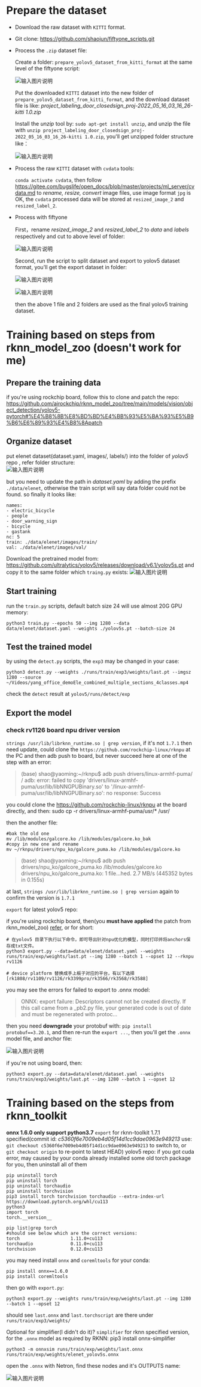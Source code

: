 # Prepare the dataset

- Download the raw dataset with `KITTI` format.

- Git clone: https://github.com/shaojun/fiftyone_scripts.git

- Process the `.zip` dataset file:

    Create a folder: `prepare_yolov5_dataset_from_kitti_format` at the same level of the fiftyone script:

    ![输入图片说明](create_folder_of_dataset_kitti_at_the_script_same_level.png)

    Put the downloaded `KITTI` dataset into the new folder of `prepare_yolov5_dataset_from_kitti_format`, and the download dataset file is like:  _project_labeling_door_closedsign_proj-2022_05_16_03_16_26-kitti 1.0.zip_ 

    Install the  _unzip_ tool by: `sudo apt-get install unzip`, and unzip the file with `unzip project_labeling_door_closedsign_proj-2022_05_16_03_16_26-kitti 1.0.zip`, you'll get unzipped folder structure like：

    ![输入图片说明](../../kitti_unzipped_folder_structure.png)

- Process the raw `KITTI` dataset with `cvdata` tools:

    `conda activate cvdata`, then follow https://gitee.com/bugslife/open_docs/blob/master/projects/ml_server/cvdata.md to  _rename, resize, convert_  image files, use image format `jpg` is OK, the `cvdata` processed data will be stored at `resized_image_2` and `resized_label_2`.
    


- Process with fiftyone

    First，rename  _resized_image_2_  and  _resized_label_2_  to  _data_  and  _labels_  respectively and cut to above level of folder:

    ![输入图片说明](rename_image2_lable2_to_above_level.png)

    Second, run the script to split dataset and export to yolov5 dataset format, you'll get the export dataset in folder:

    ![输入图片说明](fiftyone_convert_and_export_to_folder.png)

    ![输入图片说明](export_data_and_labels_folder.png)

    then the above 1 file and 2 folders are used as the final yolov5 training dataset.



# Training based on steps from rknn_model_zoo (doesn't work for me)

## Prepare the training data

if you're using rockchip board, follow this to clone and patch the repo:
https://github.com/airockchip/rknn_model_zoo/tree/main/models/vision/object_detection/yolov5-pytorch#%E4%B8%8B%E8%BD%BD%E4%BB%93%E5%BA%93%E5%B9%B6%E6%89%93%E4%B8%8Apatch

## Organize dataset
put elenet dataset(dataset.yaml, images/, labels/) into the folder of  _yolov5_ repo , refer folder structure:   
![输入图片说明](copy_data_and_labels_to_yolov5_folder_refer.png)

but you need to update the path in _dataset.yaml_ by adding the prefix `./data/elenet`, otherwise the train script will say data folder could not be found. so finally it looks like:
```
names:
- electric_bicycle
- people
- door_warning_sign
- bicycle
- gastank
nc: 5
train: ./data/elenet/images/train/
val: ./data/elenet/images/val/
```

Download the pretrained model from: https://github.com/ultralytics/yolov5/releases/download/v6.1/yolov5s.pt and copy it to the same folder which `traing.py` exists:
![输入图片说明](put_pretrained_yolov5s_model_to_folder.png)


## Start training

run the `train.py` scripts, default batch size 24 will use almost 20G GPU memory:
```
python3 train.py --epochs 50 --img 1280 --data data/elenet/dataset.yaml --weights ./yolov5s.pt --batch-size 24
```

## Test the trained model

by using the `detect.py` scripts, the `exp3` may be changed in your case:
```
python3 detect.py --weights ./runs/train/exp3/weights/last.pt --imgsz 1280 --source ~/Videos/yang_office_demoEle_combined_multiple_sections_4classes.mp4 
```

check the `detect` result at `yolov5/runs/detect/exp`

## Export the model
### check rv1126 board npu driver version
`strings /usr/lib/librknn_runtime.so | grep version`, if it's not `1.7.1` then need update, could clone the `https://github.com/rockchip-linux/rknpu` at the PC and then adb push to board, but never succeed here at one of the step with an error:

> (base) shao@yaoming:~/rknpu$ adb push drivers/linux-armhf-puma/   /
> adb: error: failed to copy 'drivers/linux-armhf-puma/usr/lib/libNNGPUBinary.so' to '/linux-armhf-puma/usr/lib/libNNGPUBinary.so': no response: Success
> 
> 

you could clone the https://github.com/rockchip-linux/rknpu at the board directly, and then:
 sudo cp -r drivers/linux-armhf-puma/usr/* /usr/

then the another file:

```
#bak the old one
mv /lib/modules/galcore.ko /lib/modules/galcore.ko_bak
#copy in new one and rename 
mv ~/rknpu/drivers/npu_ko/galcore_puma.ko /lib/modules/galcore.ko
```




> (base) shao@yaoming:~/rknpu$ adb push drivers/npu_ko/galcore_puma.ko /lib/modules/galcore.ko
> drivers/npu_ko/galcore_puma.ko: 1 file...hed. 2.7 MB/s (445352 bytes in 0.155s)
> 
> 

at last, `strings /usr/lib/librknn_runtime.so | grep version` again to confirm the version is `1.7.1`


`export` for latest yolov5 repo:

if you're using rockchip board, then(you  **must have applied**  the patch from rknn_model_zoo) [refer](https://github.com/airockchip/rknn_model_zoo/tree/main/models/vision/object_detection/yolov5-pytorch), or for short:

```
# 在yolov5 目录下执行以下命令，即可导出针对npu优化的模型，同时打印并将anchors保存成txt文件。
python3 export.py --data=data/elenet/dataset.yaml --weights runs/train/exp/weights/last.pt --img 1280 --batch 1 --opset 12 --rknpu rv1126

# device platform 替换成手上板子对应的平台，有以下选择 [rk1808/rv1109/rv1126/rk3399pro/rk3566/rk3568/rk3588]
```
you may see the errors for failed to export to .onnx model:

> ONNX: export failure: Descriptors cannot not be created directly.
> If this call came from a _pb2.py file, your generated code is out of date and must be regenerated with protoc...

then you need  **downgrade**  your protobuf with: `pip install protobuf==3.20.1`, and then re-run the `export ...`, then you'll get the `.onnx` model file, and anchor file:

![输入图片说明](yolov5s_export_onnx_model.png)


if you're not using board, then:

```
python3 export.py --data=data/elenet/dataset.yaml --weights runs/train/exp3/weights/last.pt --img 1280 --batch 1 --opset 12
```

# Training based on the steps from rknn_toolkit 

**onnx 1.6.0 only support python3.7** 
`export` for rknn-toolkit 1.7.1 specified(commit id:  _c5360f6e7009eb4d05f14d1cc9dae0963e949213_  use: `git checkout c5360f6e7009eb4d05f14d1cc9dae0963e949213` to switch to, or `git checkout origin` to re-point to latest HEAD) yolov5 repo:
if you got cuda error, may caused by your conda already installed some old torch package for you, then uninstall all of them
```
pip uninstall torch
pip uninstall torch
pip uninstall torchaudio
pip uninstall torchvision
pip3 install torch torchvision torchaudio --extra-index-url https://download.pytorch.org/whl/cu113
python3
import torch
torch.__version__

pip list|grep torch
#should see below which are the correct versions:
torch                   1.11.0+cu113
torchaudio              0.11.0+cu113
torchvision             0.12.0+cu113

```
you may need install `onnx` and `coremltools` for your conda:
```
pip install onnx==1.6.0
pip install coremltools
```

then go with `export.py`:
```
python3 export.py --weights runs/train/exp/weights/last.pt --img 1280 --batch 1 --opset 12
```
should see `last.onnx` and `last.torchscript` are there under `runs/train/exp3/weights/`

Optional for simplifier(I didn't do it)?
`simplifier` for rknn specified version, for the `.onnx` model as required by RKNN:
pip3 install onnx-simplifier
```
python3 -m onnxsim runs/train/exp/weights/last.onnx  runs/train/exp/weights/elenet_yolov5s.onnx
```

open the `.onnx` with Netron, find these nodes and it's OUTPUTS name:

![输入图片说明](../../images/open_onnx_with_netron_find_3_conv_outputs_name.png)


